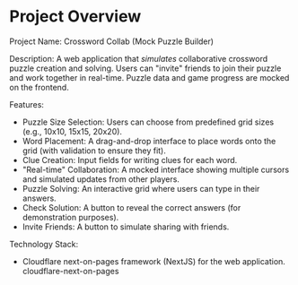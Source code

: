 # Project Overview

Project Name: Crossword Collab (Mock Puzzle Builder)

Description: A web application that *simulates* collaborative crossword puzzle creation and solving. Users can "invite" friends to join their puzzle and work together in real-time. Puzzle data and game progress are mocked on the frontend.

Features:

*   Puzzle Size Selection: Users can choose from predefined grid sizes (e.g., 10x10, 15x15, 20x20).
*   Word Placement: A drag-and-drop interface to place words onto the grid (with validation to ensure they fit).
*   Clue Creation: Input fields for writing clues for each word.
*   "Real-time" Collaboration: A mocked interface showing multiple cursors and simulated updates from other players.
*   Puzzle Solving: An interactive grid where users can type in their answers.
*   Check Solution:  A button to reveal the correct answers (for demonstration purposes).
*   Invite Friends: A button to simulate sharing with friends.

Technology Stack:

*   Cloudflare next-on-pages framework (NextJS) for the web application.
    <stack>cloudflare-next-on-pages</stack>